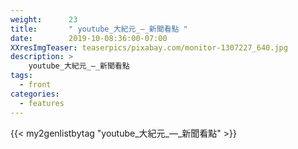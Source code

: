 ```yaml
---
weight:      23
title:       " youtube_大紀元_—_新聞看點 "
date:        2019-10-08:36:00-07:00
XXresImgTeaser: teaserpics/pixabay.com/monitor-1307227_640.jpg
description: >
    youtube_大紀元_—_新聞看點
tags:
  - front
categories:
  - features
---
```


{{< my2genlistbytag "youtube_大紀元_—_新聞看點" >}}
